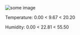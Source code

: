 ![some image](https://hehehwang.github.io/gardener/img//2023-11-30_6.png)

Temperature: 0.00 < 9.67 < 20.20

Humidity: 0.00 < 22.81 < 55.50

